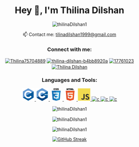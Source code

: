 <h1 align="center">Hey 👋, I'm Thilina Dilshan</h1>

<p></p><p></p>
<div align="center">
  <img src="https://komarev.com/ghpvc/?username=thilinaDilshan1&style=for-the-badge&color=blueviolet" alt="thilinaDilshan1" />
</div>
<p></p><p></p>

<p align="center">📫 Contact me: <a href="tilinadilshan1999@gmail.com">tilinadilshan1999@gmail.com </a> </p>

<h3 align="center">Connect with me:</h3>
<p align="center">
<a href="https://twitter.com/Thilina75704889?s=09" target="blank"><img align="center" src="https://raw.githubusercontent.com/rahuldkjain/github-profile-readme-generator/master/src/images/icons/Social/twitter.svg" alt="Thilina75704889" height="30" width="40" /></a>
<a href="https://www.linkedin.com/in/thilina-dilshan-b4bb8920a/" target="blank"><img align="center" src="https://raw.githubusercontent.com/rahuldkjain/github-profile-readme-generator/master/src/images/icons/Social/linked-in-alt.svg" alt="thilina-dilshan-b4bb8920a" height="30" width="40" /></a>
<a href="https://stackoverflow.com/users/18590593/thilina-dilshan?tab=profile" target="blank"><img align="center" src="https://raw.githubusercontent.com/rahuldkjain/github-profile-readme-generator/master/src/images/icons/Social/stack-overflow.svg" alt="17761023" height="30" width="40" /></a>
<a href="https://www.facebook.com/thilina.dilshan.7906" target="blank"><img align="center" src="https://www.svgrepo.com/show/111203/facebook.svg" alt="Thilina Dilshan" height="30" width="40" /></a>
</p>

<h3 align="center">Languages and Tools:</h3>
<p align="center"> 
<a href="https://www.cprogramming.com/" target="_blank"> <img src="https://raw.githubusercontent.com/devicons/devicon/master/icons/c/c-original.svg" alt="c" width="40" height="40"/> </a> <a href="https://www.w3schools.com/cpp/" target="_blank"> <img src="https://raw.githubusercontent.com/devicons/devicon/master/icons/cplusplus/cplusplus-original.svg" alt="cplusplus" width="40" height="40"/> </a> <a href="https://www.w3schools.com/css/" target="_blank"> <img src="https://raw.githubusercontent.com/devicons/devicon/master/icons/css3/css3-original-wordmark.svg" alt="css3" width="40" height="40"/> </a> <a href="https://www.w3.org/html/" target="_blank"> <img src="https://raw.githubusercontent.com/devicons/devicon/master/icons/html5/html5-original-wordmark.svg" alt="html5" width="40" height="40"/> </a> <a href="https://developer.mozilla.org/en-US/docs/Web/JavaScript" target="_blank"> <img src="https://raw.githubusercontent.com/devicons/devicon/master/icons/javascript/javascript-original.svg" alt="javascript" width="40" height="40"/> </a>
<a href="https://www.w3schools.com/java/" target="_blank"> <img src="https://www.svgrepo.com/show/184143/java.svg" alt="c" width="40" height="40"/> </a>
<a href="https://www.w3schools.com/python/" target="_blank"> <img src="https://www.svgrepo.com/show/374016/python.svg" alt="c" width="40" height="40"/> </a>
<a href="https://www.w3schools.com/mysql/" target="_blank"> <img src="https://www.svgrepo.com/show/373848/mysql.svg" alt="c" width="40" height="40"/> </a>
</p>

 
<!--
**thilinaDilshan1/thilinaDilshan1** is a ✨ _special_ ✨ repository because its `README.md` (this file) appears on your GitHub profile.

Here are some ideas to get you started:

- 🔭 I’m currently working on ...
- 🌱 I’m currently learning ...
- 👯 I’m looking to collaborate on ...
- 🤔 I’m looking for help with ...
- 💬 Ask me about ...
- 📫 How to reach me: ...
- 😄 Pronouns: ...
- ⚡ Fun fact: ...
-->
<div align="center">
<img src="https://github-profile-trophy.vercel.app/?username=thilinaDilshan1&theme=radical" alt="thilinaDilshan1">
</div>
<div align="center">

<p></p>
<img align="center" src="https://github-readme-stats.vercel.app/api/top-langs?username=thilinaDilshan1&show_icons=true&theme=radical&locale=en&layout=compact&hide_border=true" alt="thilinaDilshan1" />    
<p></p>

<img align="center" src="https://github-readme-stats.vercel.app/api?username=thilinaDilshan1&show_icons=true&theme=radical&locale=en&hide_border=true" alt="thilinaDilshan1" />
<p></p>
  
  [![GitHub Streak](https://streak-stats.demolab.com?user=thilinaDilshan1&theme=radical)](https://git.io/streak-stats)


  </div>
<p></p>


